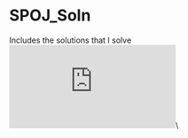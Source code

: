 # SPOJ_Soln
Includes the solutions that I solve 
[![NAKANJ](https://github.com/sreejithsankar55/SPOJ_Soln/blob/master/NAKANJ.cpp)](https://github.com/sreejithsankar55/SPOJ_Soln/blob/master/NAKANJ.cpp)\

